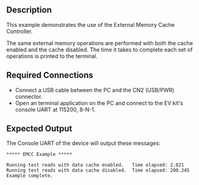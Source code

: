 ## Description

This example demonstrates the use of the External Memory Cache Controller.

The same external memory operations are performed with both the cache enabled and the cache disabled. The time it takes to complete each set of operations is printed to the terminal.

## Required Connections

-   Connect a USB cable between the PC and the CN2 (USB/PWR) connector.
-   Open an terminal application on the PC and connect to the EV kit's console UART at 115200, 8-N-1.

## Expected Output

The Console UART of the device will output these messages:

```
***** EMCC Example *****

Running test reads with data cache enabled.   Time elapsed: 2.021
Running test reads with data cache disabled.  Time elapsed: 200.245
Example complete.
```


